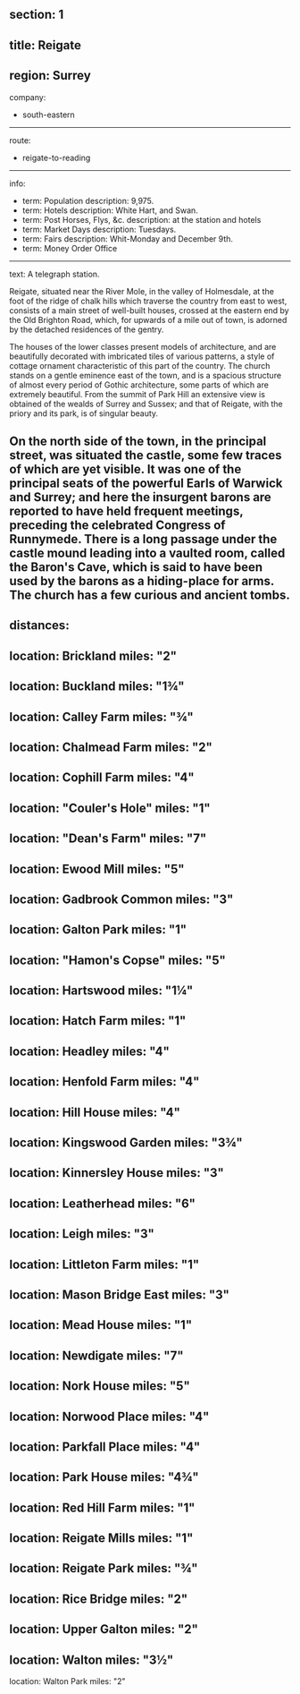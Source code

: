 section: 1
----
title: Reigate
----
region: Surrey
----
company:
- south-eastern
----
route:
- reigate-to-reading
----
info:
- term: Population
  description: 9,975.
- term: Hotels
  description: White Hart, and Swan.
- term: Post Horses, Flys, &c.
  description: at the station and hotels
- term: Market Days
  description: Tuesdays.
- term: Fairs
  description: Whit-Monday and December 9th.
- term: Money Order Office
----
text: A telegraph station.

Reigate, situated near the River Mole, in the valley of Holmesdale, at the foot of the ridge of chalk hills which traverse the country from east to west, consists of a main street of well-built houses, crossed at the eastern end by the Old Brighton Road, which, for upwards of a mile out of town, is adorned by the detached residences of the gentry.

The houses of the lower classes present models of architecture, and are beautifully decorated with imbricated tiles of various patterns, a style of cottage ornament characteristic of this part of the country. The church stands on a gentle eminence east of the town, and is a spacious structure of almost every period of Gothic architecture, some parts of which are extremely beautiful. From the summit of Park Hill an extensive view is obtained of the wealds of Surrey and Sussex; and that of Reigate, with the priory and its park, is of singular beauty.

On the north side of the town, in the principal street, was situated the castle, some few traces of which are yet visible. It was one of the principal seats of the powerful Earls of Warwick and Surrey; and here the insurgent barons are reported to have held frequent meetings, preceding the celebrated Congress of Runnymede. There is a long passage under the castle mound leading into a vaulted room, called the Baron's Cave, which is said to have been used by the barons as a hiding-place for arms. The church has a few curious and ancient tombs.
----
distances:
-
  location: Brickland
  miles: "2"
-
  location: Buckland
  miles: "1¾"
-
  location: Calley Farm
  miles: "¾"
-
  location: Chalmead Farm
  miles: "2"
-
  location: Cophill Farm
  miles: "4"
-
  location: "Couler's Hole"
  miles: "1"
-
  location: "Dean's Farm"
  miles: "7"
-
  location: Ewood Mill
  miles: "5"
-
  location: Gadbrook Common
  miles: "3"
-
  location: Galton Park
  miles: "1"
-
  location: "Hamon's Copse"
  miles: "5"
-
  location: Hartswood
  miles: "1¼"
-
  location: Hatch Farm
  miles: "1"
-
  location: Headley
  miles: "4"
-
  location: Henfold Farm
  miles: "4"
-
  location: Hill House
  miles: "4"
-
  location: Kingswood Garden
  miles: "3¾"
-
  location: Kinnersley House
  miles: "3"
-
  location: Leatherhead
  miles: "6"
-
  location: Leigh
  miles: "3"
-
  location: Littleton Farm
  miles: "1"
-
  location: Mason Bridge East
  miles: "3"
-
  location: Mead House
  miles: "1"
-
  location: Newdigate
  miles: "7"
-
  location: Nork House
  miles: "5"
-
  location: Norwood Place
  miles: "4"
-
  location: Parkfall Place
  miles: "4"
-
  location: Park House
  miles: "4¾"
-
  location: Red Hill Farm
  miles: "1"
-
  location: Reigate Mills
  miles: "1"
-
  location: Reigate Park
  miles: "¾"
-
  location: Rice Bridge
  miles: "2"
-
  location: Upper Galton
  miles: "2"
-
  location: Walton
  miles: "3½"
-
  location: Walton Park
  miles: "2"
